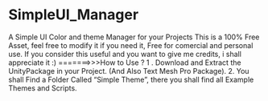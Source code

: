 # SimpleUI_Manager
A Simple UI Color and theme Manager for your Projects 
This is a 100% Free Asset, feel free to modify it if you need it, Free for comercial 
and personal use. If you consider this useful and you want to give me credits, i shall
appreciate it :)
=======>>>How to Use ? 
1 . Download and Extract the UnityPackage in your Project. (And Also Text Mesh Pro Package).
2. You shall Find a Folder Called “Simple Theme”, there you shall find all Example Themes and 
Scripts.
